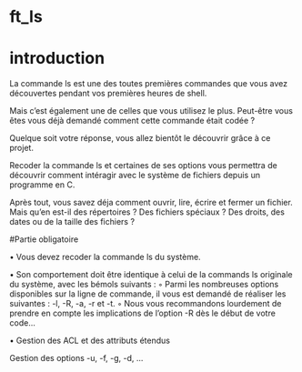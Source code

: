 # ft_ls

# introduction

La commande ls est une des toutes premières commandes que vous avez découvertes
pendant vos premières heures de shell. 

Mais c’est également une de celles que vous utilisez
le plus. Peut-être vous êtes vous déjà demandé comment cette commande était codée ?

Quelque soit votre réponse, vous allez bientôt le découvrir grâce à ce projet.

Recoder la commande ls et certaines de ses options vous permettra de découvrir
comment intéragir avec le système de fichiers depuis un programme en C.

Après tout, vous savez déja comment ouvrir, lire, écrire et fermer un fichier.
Mais qu’en est-il des répertoires ? Des fichiers spéciaux ? Des droits, des dates ou de la taille des fichiers ?

#Partie obligatoire

• Vous devez recoder la commande ls du système.

• Son comportement doit être identique à celui de la commands ls originale du
système, avec les bémols suivants :
  ◦ Parmi les nombreuses options disponibles sur la ligne de commande, il vous est
    demandé de réaliser les suivantes : -l, -R, -a, -r et -t.
  ◦ Nous vous recommandons lourdement de prendre en compte les implications
     de l’option -R dès le début de votre code...

• Gestion des ACL et des attributs étendus

Gestion des options -u, -f, -g, -d, ...

